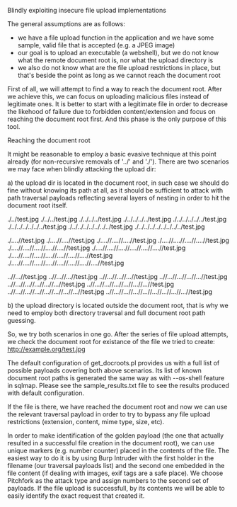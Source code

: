 Blindly exploiting insecure file upload implementations

The general assumptions are as follows:
- we have a file upload function in the application and we have some sample, valid file that is accepted (e.g. a JPEG image)
- our goal is to upload an executable (a webshell), but we do not know what the remote document root is, nor what the upload directory is
- we also do not know what are the file upload restrictions in place, but that's beside the point as long as we cannot reach the document root

First of all, we will attempt to find a way to reach the document root. After we achieve this, we can focus on uploading malicious files instead of legitimate ones. It is better to start with a legitimate file in order to decrease the likehood of failure due to forbidden content/extension and focus on reaching the document root first. And this phase is the only purpose of this tool.

Reaching the document root

It might be reasonable to employ a basic evasive technique at this point already (for non-recursive removals of '../' and './').
There are two scenarios we may face when blindly attacking the upload dir:

a) the upload dir is located in the document root, in such case we should do fine without knowing its path at all, as it should be sufficient to attack with path traversal payloads reflecting several layers of nesting in order to hit the document root itself. 

./../test.jpg
./../../test.jpg
./../../../test.jpg
./../../../../test.jpg
./../../../../../test.jpg
./../../../../../../test.jpg
./../../../../../../../test.jpg
./../../../../../../../../test.jpg


./....//test.jpg
./....//....//test.jpg
./....//....//....//test.jpg
./....//....//....//....//test.jpg
./....//....//....//....//....//test.jpg
./....//....//....//....//....//....//test.jpg
./....//....//....//....//....//....//....//test.jpg
./....//....//....//....//....//....//....//....//test.jpg


..//...//test.jpg
..//...//...//test.jpg
..//...//...//...//test.jpg
..//...//...//...//...//test.jpg
..//...//...//...//...//...//test.jpg
..//...//...//...//...//...//...//test.jpg
..//...//...//...//...//...//...//...//test.jpg
..//...//...//...//...//...//...//...//...//test.jpg


b) the upload directory is located outside the document root, that is why we need to employ both directory traversal and full document root path guessing. 


So, we try both scenarios in one go. 
After the series of file upload attempts, we check the document root for existance of the file we tried to create:
http://example.org/test.jpg

The default configuration of get_docroots.pl provides us with a full list of possible payloads covering both above scenarios.
Its list of known document root paths is generated the same way as with --os-shell feature in sqlmap. 
Please see the sample_results.txt file to see the results produced with default configuration.

If the file is there, we have reached the document root and now we can use the relevant traversal payload in order to try to bypass any file upload restrictions (extension, content, mime type, size, etc).

In order to make identification of the golden payload (the one that actually resulted in a successful file creation in the document root), we can use unique markers (e.g. number counter) placed in the contents of the file. The easiest way to do it is by using Burp Intruder with the first holder in the filename (our traversal payloads list) and the second one embedded in the file content (if dealing with images, exif tags are a safe place). We choose Pitchfork as the attack type and assign numbers to the second set of payloads. 
If the file upload is successfull, by its contents we will be able to easily identify the exact request that created it.
